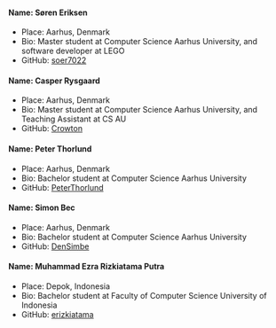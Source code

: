 #### Name: Søren Eriksen
 - Place: Aarhus, Denmark
 - Bio: Master student at Computer Science Aarhus University, and software developer at LEGO
 - GitHub: [soer7022](https://github.com/soer7022)
 #### Name: Casper Rysgaard
 - Place: Aarhus, Denmark
 - Bio: Master student at Computer Science Aarhus University, and Teaching Assistant at CS AU
 - GitHub: [Crowton](https://github.com/Crowton)
#### Name: Peter Thorlund
 - Place: Aarhus, Denmark
 - Bio: Bachelor student at Computer Science Aarhus University
 - GitHub: [PeterThorlund](https://github.com/PeterThorlund)
#### Name: Simon Bec
- Place: Aarhus, Denmark
- Bio: Bachelor student at Computer Science Aarhus University
- GitHub: [DenSimbe](https://github.com/DenSimbe)
#### Name: Muhammad Ezra Rizkiatama Putra
 - Place: Depok, Indonesia
 - Bio: Bachelor student at Faculty of Computer Science University of Indonesia
 - GitHub: [erizkiatama](https://github.com/erizkiatama)